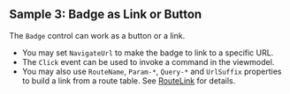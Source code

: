 ## Sample 3: Badge as Link or Button

The `Badge` control can work as a button or a link.

* You may set `NavigateUrl` to make the badge to link to a specific URL.
* The `Click` event can be used to invoke a command in the viewmodel.
* You may also use `RouteName`, `Param-*`, `Query-*` and `UrlSuffix` properties to build a link from a route table. See [RouteLink](~/controls/builtin/RouteLink) for details.

